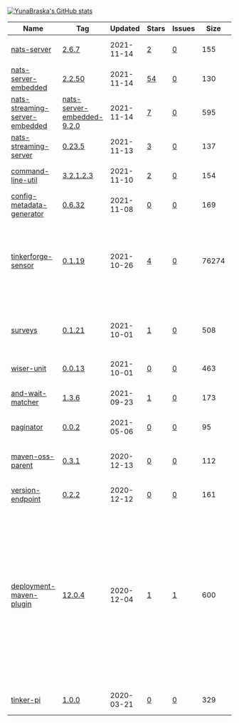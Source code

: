 [![YunaBraska's GitHub stats](https://github-readme-stats.vercel.app/api?username=YunaBraska&count_private=true&show_icons=true&theme=dracula)](https://github.com/YunaBraska/github-readme-stats)

|Name|Tag|Updated|Stars|Issues|Size|Maintainability|Coverage|Description|
|---|---|---|---|---|---|---|---|---|
|[nats-server](https://github.com/YunaBraska/nats-server)|[2.6.7](https://github.com/YunaBraska/nats-server/tags)|2021-11-14|[2](https://github.com/YunaBraska/nats-server/stargazers)|[0](https://github.com/YunaBraska/nats-server/issues)|155|![maintainability](https://img.shields.io/codeclimate/maintainability/YunaBraska/nats-server?style=flat-square)|![coverage](https://img.shields.io/codeclimate/coverage/YunaBraska/nats-server?style=flat-square)|Nats server for testing which contains the original Nats server|
|[nats-server-embedded](https://github.com/YunaBraska/nats-server-embedded)|[2.2.50](https://github.com/YunaBraska/nats-server-embedded/tags)|2021-11-14|[54](https://github.com/YunaBraska/nats-server-embedded/stargazers)|[0](https://github.com/YunaBraska/nats-server-embedded/issues)|130|![maintainability](https://img.shields.io/codeclimate/maintainability/YunaBraska/nats-server-embedded?style=flat-square)|![coverage](https://img.shields.io/codeclimate/coverage/YunaBraska/nats-server-embedded?style=flat-square)|Nats server embedded for testing which contains the original Nats server|
|[nats-streaming-server-embedded](https://github.com/YunaBraska/nats-streaming-server-embedded)|[nats-server-embedded-9.2.0](https://github.com/YunaBraska/nats-streaming-server-embedded/tags)|2021-11-14|[7](https://github.com/YunaBraska/nats-streaming-server-embedded/stargazers)|[0](https://github.com/YunaBraska/nats-streaming-server-embedded/issues)|595|![maintainability](https://img.shields.io/codeclimate/maintainability/YunaBraska/nats-streaming-server-embedded?style=flat-square)|![coverage](https://img.shields.io/codeclimate/coverage/YunaBraska/nats-streaming-server-embedded?style=flat-square)|Embedded NatsServer for testing which contains the original NatsServer|
|[nats-streaming-server](https://github.com/YunaBraska/nats-streaming-server)|[0.23.5](https://github.com/YunaBraska/nats-streaming-server/tags)|2021-11-13|[3](https://github.com/YunaBraska/nats-streaming-server/stargazers)|[0](https://github.com/YunaBraska/nats-streaming-server/issues)|137|![maintainability](https://img.shields.io/codeclimate/maintainability/YunaBraska/nats-streaming-server?style=flat-square)|![coverage](https://img.shields.io/codeclimate/coverage/YunaBraska/nats-streaming-server?style=flat-square)|NatsServer for testing which contains the original NatsServer|
|[command-line-util](https://github.com/YunaBraska/command-line-util)|[3.2.1.2.3](https://github.com/YunaBraska/command-line-util/tags)|2021-11-10|[2](https://github.com/YunaBraska/command-line-util/stargazers)|[0](https://github.com/YunaBraska/command-line-util/issues)|154|![maintainability](https://img.shields.io/codeclimate/maintainability/YunaBraska/command-line-util?style=flat-square)|![coverage](https://img.shields.io/codeclimate/coverage/YunaBraska/command-line-util?style=flat-square)|CommandLineUtil to get easy access to command line unix/windows|
|[config-metadata-generator](https://github.com/YunaBraska/config-metadata-generator)|[0.6.32](https://github.com/YunaBraska/config-metadata-generator/tags)|2021-11-08|[0](https://github.com/YunaBraska/config-metadata-generator/stargazers)|[0](https://github.com/YunaBraska/config-metadata-generator/issues)|169|![maintainability](https://img.shields.io/codeclimate/maintainability/YunaBraska/config-metadata-generator?style=flat-square)|![coverage](https://img.shields.io/codeclimate/coverage/YunaBraska/config-metadata-generator?style=flat-square)|Manually way/library to generate config metadata for spring boot|
|[tinkerforge-sensor](https://github.com/YunaBraska/tinkerforge-sensor)|[0.1.19](https://github.com/YunaBraska/tinkerforge-sensor/tags)|2021-10-26|[4](https://github.com/YunaBraska/tinkerforge-sensor/stargazers)|[0](https://github.com/YunaBraska/tinkerforge-sensor/issues)|76274|![maintainability](https://img.shields.io/codeclimate/maintainability/YunaBraska/tinkerforge-sensor?style=flat-square)|![coverage](https://img.shields.io/codeclimate/coverage/YunaBraska/tinkerforge-sensor?style=flat-square)|This Library is simplifying the API usage in a pure Java 8 way without any Frameworks. Removes pain of the Sensor UID, how to speak to the sensor and what values can i get from it etc. so that the focus is more on the logic|
|[surveys](https://github.com/YunaBraska/surveys)|[0.1.21](https://github.com/YunaBraska/surveys/tags)|2021-10-01|[1](https://github.com/YunaBraska/surveys/stargazers)|[0](https://github.com/YunaBraska/surveys/issues)|508|![maintainability](https://img.shields.io/codeclimate/maintainability/YunaBraska/surveys?style=flat-square)|![coverage](https://img.shields.io/codeclimate/coverage/YunaBraska/surveys?style=flat-square)|Surveys is a plain java library to provide a base for questionnaires. It also provides a function to generate diagrams and to measure answer times.|
|[wiser-unit](https://github.com/YunaBraska/wiser-unit)|[0.0.13](https://github.com/YunaBraska/wiser-unit/tags)|2021-10-01|[0](https://github.com/YunaBraska/wiser-unit/stargazers)|[0](https://github.com/YunaBraska/wiser-unit/issues)|463|![maintainability](https://img.shields.io/codeclimate/maintainability/YunaBraska/wiser-unit?style=flat-square)|![coverage](https://img.shields.io/codeclimate/coverage/YunaBraska/wiser-unit?style=flat-square)|BDD test methods and generates report|
|[and-wait-matcher](https://github.com/YunaBraska/and-wait-matcher)|[1.3.6](https://github.com/YunaBraska/and-wait-matcher/tags)|2021-09-23|[1](https://github.com/YunaBraska/and-wait-matcher/stargazers)|[0](https://github.com/YunaBraska/and-wait-matcher/issues)|173|![maintainability](https://img.shields.io/codeclimate/maintainability/YunaBraska/and-wait-matcher?style=flat-square)|![coverage](https://img.shields.io/codeclimate/coverage/YunaBraska/and-wait-matcher?style=flat-square)|Small hamcrest matcher which is waiting (with timeout) for the expected value|
|[paginator](https://github.com/YunaBraska/paginator)|[0.0.2](https://github.com/YunaBraska/paginator/tags)|2021-05-06|[0](https://github.com/YunaBraska/paginator/stargazers)|[0](https://github.com/YunaBraska/paginator/issues)|95|![maintainability](https://img.shields.io/codeclimate/maintainability/YunaBraska/paginator?style=flat-square)|![coverage](https://img.shields.io/codeclimate/coverage/YunaBraska/paginator?style=flat-square)|Java browser with javascript support|
|[maven-oss-parent](https://github.com/YunaBraska/maven-oss-parent)|[0.3.1](https://github.com/YunaBraska/maven-oss-parent/tags)|2020-12-13|[0](https://github.com/YunaBraska/maven-oss-parent/stargazers)|[0](https://github.com/YunaBraska/maven-oss-parent/issues)|112|![maintainability](https://img.shields.io/codeclimate/maintainability/YunaBraska/maven-oss-parent?style=flat-square)|![coverage](https://img.shields.io/codeclimate/coverage/YunaBraska/maven-oss-parent?style=flat-square)|Ossrh parent pom helps open source projects to deploy and release Maven repositories to maven central (https://central.sonatype.org)|
|[version-endpoint](https://github.com/YunaBraska/version-endpoint)|[0.2.2](https://github.com/YunaBraska/version-endpoint/tags)|2020-12-12|[0](https://github.com/YunaBraska/version-endpoint/stargazers)|[0](https://github.com/YunaBraska/version-endpoint/issues)|161|![maintainability](https://img.shields.io/codeclimate/maintainability/YunaBraska/version-endpoint?style=flat-square)|![coverage](https://img.shields.io/codeclimate/coverage/YunaBraska/version-endpoint?style=flat-square)|A simple spring boot version endpoint with git properties|
|[deployment-maven-plugin](https://github.com/YunaBraska/deployment-maven-plugin)|[12.0.4](https://github.com/YunaBraska/deployment-maven-plugin/tags)|2020-12-04|[1](https://github.com/YunaBraska/deployment-maven-plugin/stargazers)|[1](https://github.com/YunaBraska/deployment-maven-plugin/issues)|600|![maintainability](https://img.shields.io/codeclimate/maintainability/YunaBraska/deployment-maven-plugin?style=flat-square)|![coverage](https://img.shields.io/codeclimate/coverage/YunaBraska/deployment-maven-plugin?style=flat-square)|The pom.xml's and bash scripts didn't stop growing with build instructions which my app doesn't care about.         I needed thousands commits for hacky testing of my CI/CD systems even if i just want to do defaults like tagging or semantic versioning.         So i started this project to keep the build instructions in my environment and have the plugin already tested.         Now i can run with auto configuration my deployments daily.         The plugin will even take care of updating all dependencies as semantic versioning.         And all lived happily ever after.|
|[tinker-pi](https://github.com/YunaBraska/tinker-pi)|[1.0.0](https://github.com/YunaBraska/tinker-pi/tags)|2020-03-21|[0](https://github.com/YunaBraska/tinker-pi/stargazers)|[0](https://github.com/YunaBraska/tinker-pi/issues)|329|![maintainability](https://img.shields.io/codeclimate/maintainability/YunaBraska/tinker-pi?style=flat-square)|![coverage](https://img.shields.io/codeclimate/coverage/YunaBraska/tinker-pi?style=flat-square)|Setup Raspberry Pi Zero over USB (UART SSH) - UNIX ONLY|
